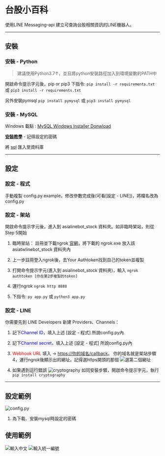 # 台股小百科

使用LINE Messaging-api 建立可查詢台股相關資訊的LINE機器人。

-----

## 安裝

### 安裝 - Python

>建議使用Python3.7↑，並且將python安裝路徑加入到環境變數的PATH中

開啟命令提示字元後，pip or pip3 下指令:
`pip install -r requirements.txt` 或 `pip3 install -r requirements.txt`

另外安裝pymsql
`pip install pymysql` 或 `pip3 install pymysql`

### 安裝 - MySQL

Windows 載點 : [MySQL Windows Installer Donwload](https://dev.mysql.com/downloads/installer/)

**[安裝教學](https://ithelp.ithome.com.tw/articles/10259766)** - 記得設定的密碼

將 [sql](/database/linebot_stock.sql) 匯入至資料庫

-----

## 設定

### 設定 - 程式

手動複製 config.py.example，修改參數完成後(可看[設定 - LINE])，將檔名改為 config.py

### 設定 - 架站

開啟命令提示字元後，進入到 asialinebot_stock 資料夾。如非臨時架站，則從Step 5開始

1. 臨時架站： 註冊並下載ngrok [官網](https://dashboard.ngrok.com/get-started/setup "ngrok")，將下載的 ngrok.exe 放入該 asiatwlinebot_stock 資料夾內

2. 上一步註冊登入ngrok後，去Your Authtoken找到自己的token並複製

3. 打開命令提示字元(進入到 asialinebot_stock 資料夾)，輸入
`ngrok authtoken [你在第2步複製的token]`

4. 運行ngrok
`ngrok http 8888`

5. 下指令:
`py app.py` 或 `python3 app.py`

### 設定 - LINE

你需要先到 LINE Developers 新建 Providers、Channels：

1. 記下<font color=#0000FF>Channel ID</font>，填入上述 [設定 - 程式] 所說config.py內
2. 記下<font color=#0000FF>Channel secret</font>，填入上述 [設定 - 程式] 所說config.py內
3. <font color=red>Webhook URL</font> 填入 -> <https://你的域名/callback>。
你的域名就是架站步驟4，運行ngrok後顯示出的網址，記得選https開頭的那個
![選第二個網址](https://i.imgur.com/bA43inC.png)

4. 如果遇到這行錯誤 ![cryptography](https://i.imgur.com/3BT0Wwd.png)
如同安裝步驟，開啟命令提示字元，執行`pip install cryptography`

-----

## 設定範例
![config.py](https://i.imgur.com/jcjChit.png)
1. 為下載、安裝mysql時設定的密碼
## 使用範例

![輸入中文](https://i.imgur.com/YIy3RKl.png)
![輸入統一編號](https://i.imgur.com/jV1dQ3T.png)